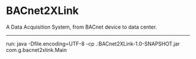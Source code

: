 # BACnet2XLink

A Data Acquisition System, from BACnet device to data center.

---

run: 
java -Dfile.encoding=UTF-8 -cp .:BACnet2XLink-1.0-SNAPSHOT.jar com.g.bacnet2xlink.Main
